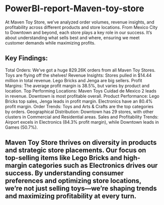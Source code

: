 # PowerBI-report-Maven-toy-store
At Maven Toy Store, we’ve analyzed order volumes, revenue insights, and profitability across different products and store locations. From Mexico City to Downtown and beyond, each store plays a key role in our success. It’s about understanding what sells best and where, ensuring we meet customer demands while maximizing profits.
## Key Findings:
Total Orders: We’ve got a huge 829.26K orders from all Maven Toy Stores. Toys are flying off the shelves!
Revenue Insights: Stores pulled in $14.44 million in total revenue. Lego Bricks and Jenga are big sellers.
Profit Margins: The average profit margin is 38.5%, but varies by product and location.
Top Performing Locations: Maven Toys Cuidad de Mexico 2 leads in revenue. Downtown is most profitable overall.
Product Performance: Lego Bricks top sales, Jenga leads in profit margin. Electronics have an 80.4% profit margin.
Order Trends: Toys and Arts & Crafts are the top categories by orders.
Geographical Distribution: Downtown has 29 stores, with other clusters in Commercial and Residential areas.
Sales and Profitability Trends: Airport excels in Electronics (84.3% profit margin), while Downtown leads in Games (50.7%).

## Maven Toy Store thrives on diversity in products and strategic store placements. Our focus on top-selling items like Lego Bricks and high-margin categories such as Electronics drives our success. By understanding consumer preferences and optimizing store locations, we’re not just selling toys—we’re shaping trends and maximizing profitability at every turn.
